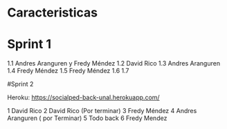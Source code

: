 # Caracteristicas
# Sprint 1
1.1 Andres Aranguren y Fredy Méndez
1.2 David Rico
1.3 Andres Aranguren
1.4 Fredy Méndez
1.5 Fredy Méndez
1.6
1.7

#Sprint 2

Heroku:
https://socialped-back-unal.herokuapp.com/

1 David Rico
2 David Rico (Por terminar)
3 Fredy Méndez
4 Andres Aranguren ( por Terminar)
5 Todo back
6 Fredy Mendez